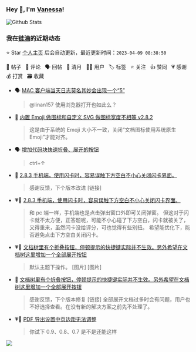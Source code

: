 ### Hey 👋, I'm [Vanessa](http://vanessa.b3log.org/)!

![Github Stats](https://github-readme-stats.vercel.app/api?username=Vanessa219&show_icons=true)

<!--events start -->

### 我在[链滴](https://ld246.com)的近期动态

⭐️ Star [个人主页](https://github.com/Vanessa219/Vanessa219) 后会自动更新，最近更新时间：`2023-04-09 08:38:50`

📝 帖子 &nbsp; 💬 评论 &nbsp; 🗣 回帖 &nbsp; 🌙 清月 &nbsp; 👨‍💻 用户 &nbsp; 🏷️ 标签 &nbsp; ⭐️ 关注 &nbsp; 👍 赞同 &nbsp; 💗 感谢 &nbsp; 💰 打赏 &nbsp; 🗃 收藏

* 🗣 [MAC 客户端当天日志莫名其妙会出现一个“5”](https://ld246.com/article/1679618995926/comment/1679637815208#comments)

  > @linan157 使用浏览器打开也如此么？
* 💬 [内置 Emoji 做图标和自定义 SVG 做图标宽度不相等 v2.8.2](https://ld246.com/article/1680525879267/comment/1680961520353#comments)

  > 这是由于系统的 Emoji 大小不一致，关闭“文档图标使用系统原生 Emoji”才能对齐。
* 🗣 [增加代码块快速折叠、展开的按钮](https://ld246.com/article/1680944339170/comment/1680949351018#comments)

  > ctrl+↑
* 💬 [2.8.3 手机端，使用闪卡时，容易误触下方空白不小心关闭闪卡界面。](https://ld246.com/article/1680945968088/comment/1680960882892#comments)

  > 感谢反馈，下个版本改进 [链接]
* 💗📝 [2.8.3 手机端，使用闪卡时，容易误触下方空白不小心关闭闪卡界面。](https://ld246.com/article/1680945968088)

  > 和 pc 端一样，手机端也是点击弹出窗口外即可关闭弹窗。 但这对于闪卡就不太方便，正答题呢，可能不小心碰了下方空白，闪卡就被关了，又得重来，虽然闪卡没给评分，可也觉得有些别扭。 希望能优化下，能否避免点击下方空白关闭闪卡。
* 💗📝 [文档树里有个折叠按钮，停顿提示的快捷键实际并不生效。另外希望在文档树这里增加一个全部展开按钮](https://ld246.com/article/1680694983690)

  > 默认主题下操作。 [图片] [图片]
* 💬 [文档树里有个折叠按钮，停顿提示的快捷键实际并不生效。另外希望在文档树这里增加一个全部展开按钮](https://ld246.com/article/1680694983690/comment/1680960685949#comments)

  > 感谢反馈，下个版本修复 [链接] 全部展开文档过多时会有问题，用户也不好选择查看。在没有新的解决方案之前先不处理了。
* 💗💬 [PDF 导出设置中页边距无法调整](https://ld246.com/article/1680494037164/comment/1680745538990#comments)

  > 你试下 0.9、0.8、0.7 是不是还能这样


<!--events end -->

<a title="Hits" target="_blank" href="https://github.com/Vanessa219/Vanessa219"><img src="https://hits.b3log.org/Vanessa219/Vanessa219.svg"></a>
